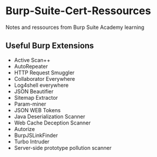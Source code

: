 # Burp-Suite-Cert-Ressources
Notes and ressources from Burp Suite Academy learning

## Useful Burp Extensions

- Active Scan++
- AutoRepeater
- HTTP Request Smuggler
- Collaborator Everywhere
- Log4shell everywhere
- JSON Beautifier
- Sitemap Extractor
- Param-miner
- JSON WEB Tokens
- Java Deserialization Scanner
- Web Cache Deception Scanner
- Autorize
- BurpJSLinkFinder
- Turbo Intruder
- Server-side prototype pollution scanner
